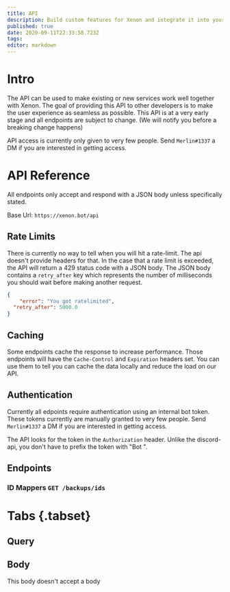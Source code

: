 ```yaml
---
title: API
description: Build custom features for Xenon and integrate it into your service
published: true
date: 2020-09-11T22:33:58.723Z
tags: 
editor: markdown
---
```


# Intro
The API can be used to make existing or new services work well together with Xenon. The goal of providing this API to other developers is to make the user experience as seamless as possible.
This API is at a very early stage and all endpoints are subject to change. (We will notify you before a breaking change happens)

API access is currently only given to very few people. Send `Merlin#1337` a DM if you are interested in getting access.

# API Reference

All endpoints only accept and respond with a JSON body unless specifically stated.

Base Url: `https://xenon.bot/api`

## Rate Limits
There is currently no way to tell when you will hit a rate-limit. The api doesn't provide headers for that.
In the case that a rate limit is exceeded, the API will return a 429 status code with a JSON body.
The JSON body contains a `retry_after` key which represents the number of milliseconds you should wait before making another request.
```json
{
	"error": "You got ratelimited",
  "retry_after": 5000.0
}
```

## Caching
Some endpoints cache the response to increase performance. Those endpoints will have the `Cache-Control` and `Expiration` headers set. You can use them to tell you can cache the data locally and reduce the load on our API.

## Authentication
Currently all edpoints require authentication using an internal bot token. These tokens currently are manually granted to very few people. Send `Merlin#1337` a DM if you are interested in getting access. 

The API looks for the token in the `Authorization` header. Unlike the discord-api, you don't have to prefix the token with "Bot ".

## Endpoints

### ID Mappers `GET /backups/ids`

# Tabs {.tabset}
## Query

## Body
This body doesn't accept a body


